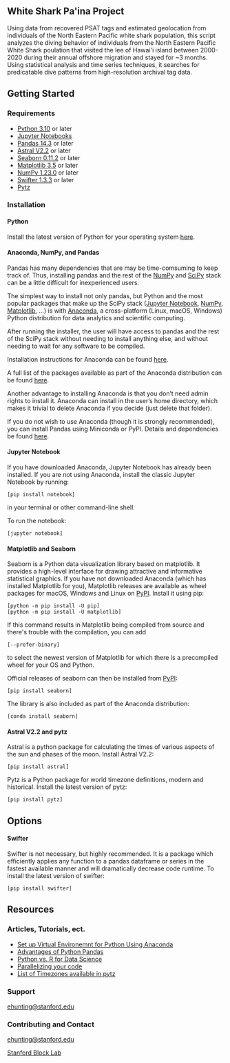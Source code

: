 ## White Shark Pa'ina Project
Using data from recovered PSAT tags and estimated 
geolocation from individuals of the North Eastern Pacific 
white shark population, this script analyzes the diving 
behavior of individuals from the North Eastern Pacific 
White Shark poulation that visited the lee of Hawai'i 
island between 2000-2020 during their annual offshore 
migration and stayed for ~3 months. Using statistical
analysis and time series techniques, it searches for 
predicatable dive patterns from high-resolution archival
tag data.
## Getting Started
### Requirements
- [Python 3.10](https://www.python.org) or later
- [Jupyter Notebooks](https://jupyter.org)
- [Pandas 14.3](https://pandas.pydata.org) or later
- [Astral V2.2](https://astral.readthedocs.io/en/latest/) or later
- [Seaborn 0.11.2](https://seaborn.pydata.org) or later
- [Matplotlib 3.5](https://matplotlib.org) or later
- [NumPy 1.23.0](https://numpy.org) or later
- [Swifter 1.3.3](https://pypi.org/project/swifter/) or later
- [Pytz](http://pytz.sourceforge.net)
### Installation
#### Python
Install the latest version of Python for your operating 
system [here](https://www.python.org/downloads/release/python-3105/).
#### Anaconda, NumPy, and Pandas
Pandas has many dependencies that are may be time-comsuming
to keep track of. Thus, installing pandas and the rest of 
the [NumPy](https://numpy.org/) and [SciPy](https://scipy.org/) 
stack can be a little difficult for inexperienced users.

The simplest way to install not only pandas, but Python and 
the most popular packages that make up the SciPy stack 
([Jupyter Notebook](https://jupyter.org), [NumPy](https://numpy.org/), 
[Matplotlib](https://matplotlib.org/), …) is with [Anaconda](https://docs.continuum.io/anaconda/), 
a cross-platform (Linux, macOS, Windows) Python distribution 
for data analytics and scientific computing.

After running the installer, the user will have access to 
pandas and the rest of the SciPy stack without needing to 
install anything else, and without needing to wait for any 
software to be compiled.

Installation instructions for Anaconda can be found [here](https://docs.continuum.io/anaconda/install/).

A full list of the packages available as part of the 
Anaconda distribution can be found [here](https://docs.continuum.io/anaconda/packages/pkg-docs/).

Another advantage to installing Anaconda is that you don’t 
need admin rights to install it. Anaconda can install in 
the user’s home directory, which makes it trivial to delete 
Anaconda if you decide (just delete that folder).

If you do not wish to use Anaconda (though it is strongly 
recommended), you can install Pandas using Miniconda or 
PyPI. Details and dependencies be found [here](https://pandas.pydata.org/docs/getting_started/install.html).
#### Jupyter Notebook
If you have downloaded Anaconda, Jupyter Notebook has 
already been installed. If you are not using Anaconda, 
install the classic Jupyter Notebook by running:
```````
[pip install notebook]
```````
in your terminal or other command-line shell.

To run the notebook:
```````
[jupyter notebook]
```````
#### Matplotlib and Seaborn
Seaborn is a Python data visualization library based on 
matplotlib. It provides a high-level interface for drawing 
attractive and informative statistical graphics. If you 
have not downloaded Anaconda (which has installed Matplotlib
for you), Matplotlib releases are available as wheel packages 
for macOS, Windows and Linux on [PyPI](https://pypi.org/project/matplotlib/). Install it using pip:
```````
[python -m pip install -U pip]
[python -m pip install -U matplotlib]
```````
If this command results in Matplotlib being compiled from 
source and there's trouble with the compilation, you can add
```````
[--prefer-binary]
```````
to select the newest version of Matplotlib for which there 
is a precompiled wheel for your OS and Python.

Official releases of seaborn can then be installed from [PyPI](https://pypi.org/project/seaborn/):
```````
[pip install seaborn]
```````
The library is also included as part of the Anaconda distribution:
```````
[conda install seaborn]
```````
#### Astral V2.2 and pytz
Astral is a python package for calculating the times of 
various aspects of the sun and phases of the moon. 
Install Astral V2.2:
```````
[pip install astral]
```````
Pytz is a Python package for world timezone definitions, 
modern and historical. Install the latest version of pytz:
```````
[pip install pytz]
```````
## Options
#### Swifter
Swifter is not necessary, but highly recommended. It is a 
package which efficiently applies any function to a pandas 
dataframe or series in the fastest available manner and 
will dramatically decrease code runtime.
To install the latest version of swifter:
```````
[pip install swifter]
```````
## Resources
### Articles, Tutorials, ect.
- [Set up Virtual Environemnt for Python Using Anaconda](https://www.geeksforgeeks.org/set-up-virtual-environment-for-python-using-anaconda/?ref=lbp)
- [Advantages of Python Pandas](https://data-flair.training/blogs/advantages-of-python-pandas/)
- [Python vs. R for Data Science](https://towardsdatascience.com/python-vs-r-for-data-science-cf2699dfff4b)
- [Parallelizing your code](https://stackoverflow.com/questions/45545110/make-pandas-dataframe-apply-use-all-cores)
- [List of Timezones available in pytz](https://stackoverflow.com/questions/13866926/is-there-a-list-of-pytz-timezones)
### Support
[ehunting@stanford.edu](ehunting@stanford.edu)
### Contributing and Contact
[ehunting@stanford.edu](ehunting@stanford.edu)

[Stanford Block Lab](https://www.stanfordblocklab.org)
